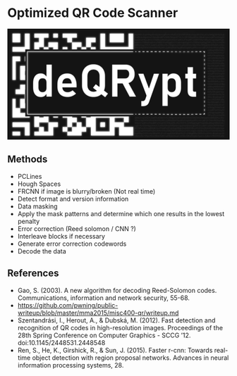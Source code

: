 # Optimized QR Code Scanner 
![deQRypt](https://github.com/Neek0tine/deQRypt/blob/main/assets/banner.png)

## Methods

- PCLines
- Hough Spaces
- FRCNN if image is blurry/broken (Not real time)
- Detect format and version information
- Data masking
- Apply the mask patterns and determine which one results in the lowest penalty
- Error correction (Reed solomon / CNN ?)
- Interleave blocks if necessary
- Generate error correction codewords
- Decode the data

## References

- Gao, S. (2003). A new algorithm for decoding Reed-Solomon codes. Communications, information and network security, 55-68.
- https://github.com/pwning/public-writeup/blob/master/mma2015/misc400-qr/writeup.md
- Szentandrási, I., Herout, A., & Dubská, M. (2012). Fast detection and recognition of QR codes in high-resolution images. Proceedings of the 28th Spring Conference on Computer Graphics - SCCG  ’12. doi:10.1145/2448531.2448548 
- Ren, S., He, K., Girshick, R., & Sun, J. (2015). Faster r-cnn: Towards real-time object detection with region proposal networks. Advances in neural information processing systems, 28.
